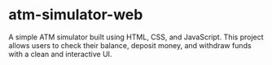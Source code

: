 # atm-simulator-web
A simple ATM simulator built using HTML, CSS, and JavaScript. This project allows users to check their balance, deposit money, and withdraw funds with a clean and interactive UI.

